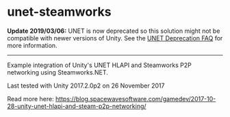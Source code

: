 # unet-steamworks

**Update 2019/03/06:** UNET is now deprecated so this solution might not be compatible with newer versions of Unity. See the [UNET Deprecation FAQ](https://support.unity3d.com/hc/en-us/articles/360001252086-UNet-Deprecation-FAQ) for more information.

---

Example integration of Unity's UNET HLAPI and Steamworks P2P networking using Steamworks.NET.

Last tested with Unity 2017.2.0p2 on 26 November 2017

Read more here: https://blog.spacewavesoftware.com/gamedev/2017-10-28-unity-unet-hlapi-and-steam-p2p-networking/
